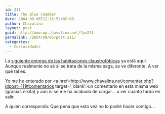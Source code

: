 ```yaml
---
id: 211
title: The Blue Chamber
date: 2004-09-06T12:16:52+02:00
author: Chavalina
layout: post
guid: http://www.wp.chavalina.net/?p=211
permalink: /2004/09/06/post-211/
categories:
  - Curiosidades
---
```

La <a href="http://www.minijuegos.com/juegos/html/index.php?id=2436" target=&prime;_blank&prime;>siguiente entrega de las habitaciones claustrofóbicas</a> ya está aquí. Aunque realmente no sé si se trata de la misma saga, se ve diferente. A ver qué tal es.

Yo me he enterado por <a href=http://www.chavalina.net/comentar.php?idpost=111#comentarios target=&prime;_blank&prime;>un comentario en esta misma web</a> (gracias nikita) y aún ni se me ha acabado de cargar… a ver cuánto tardo en salir.

A quien corresponda: Que pena que esta vez no lo podré hacer contigo…